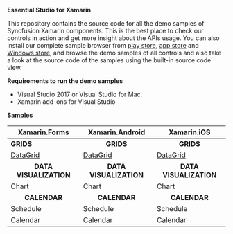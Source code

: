 **Essential Studio for Xamarin**

This repository contains the source code for all the demo samples of Syncfusion Xamarin components. This is the best place to check our controls in action and get more insight about the APIs usage. You can also install our complete sample browser from [play store](https://play.google.com/store/apps/details?id=com.syncfusion.samplebrowser), [app store]() and [Windows store](https://www.microsoft.com/en-in/p/syncfusion-essential-studio-for-xamarin/9nn069tldzf4), and browse the demo samples of all controls and also take a look at the source code of the samples using the built-in source code view.

**Requirements to run the demo samples**
* Visual Studio 2017 or Visual Studio for Mac.
* Xamarin add-ons for Visual Studio

**Samples**

| Xamarin.Forms | Xamarin.Android | Xamarin.iOS |
| ------------- | --------------- | ----------- |
| <b>GRIDS<b> | <B><center>GRIDS</center><b> | <b><center>GRIDS</center><b> |
| [DataGrid](https://github.com/prabakaranr/expenseanalysis/tree/master/ExpenseAnalysis) | [DataGrid](https://github.com/prabakaranr/expenseanalysis/tree/master/ExpenseAnalysis) | [DataGrid](https://github.com/prabakaranr/expenseanalysis/tree/master/ExpenseAnalysis) |
| <b><center>DATA VISUALIZATION</center></b> | <b><center>DATA VISUALIZATION</center></b> | <b><center>DATA VISUALIZATION</center></b> |
| Chart | Chart | Chart |
| <b><center>CALENDAR</center><b> | <b><center>CALENDAR</center><b> | <b><center>CALENDAR</center><b> |
| Schedule | Schedule | Schedule |
| Calendar | Calendar | Calendar |
